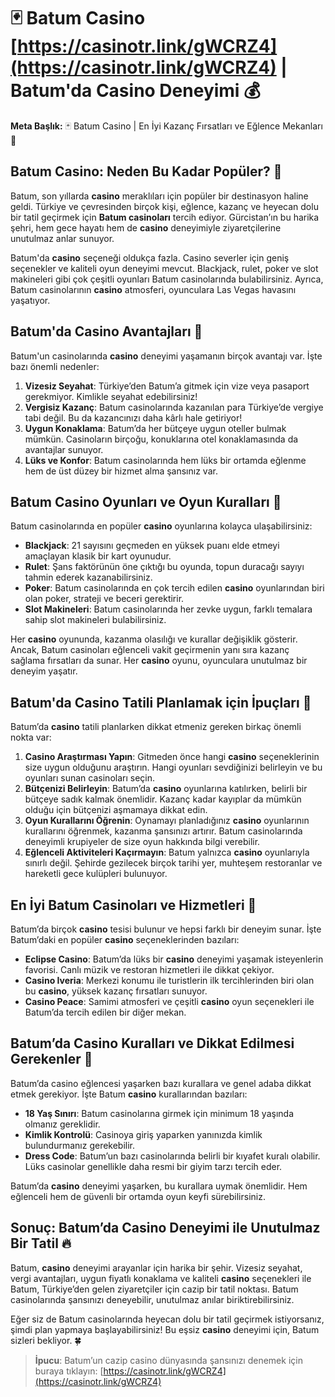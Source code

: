 # 🃏 Batum Casino [https://casinotr.link/gWCRZ4](https://casinotr.link/gWCRZ4) | Batum'da Casino Deneyimi 💰

**Meta Başlık:** 🃏 Batum Casino | En İyi Kazanç Fırsatları ve Eğlence Mekanları 🌟

## Batum Casino: Neden Bu Kadar Popüler? 🎰

Batum, son yıllarda **casino** meraklıları için popüler bir destinasyon haline geldi. Türkiye ve çevresinden birçok kişi, eğlence, kazanç ve heyecan dolu bir tatil geçirmek için **Batum casinoları** tercih ediyor. Gürcistan’ın bu harika şehri, hem gece hayatı hem de **casino** deneyimiyle ziyaretçilerine unutulmaz anlar sunuyor.

Batum'da **casino** seçeneği oldukça fazla. Casino severler için geniş seçenekler ve kaliteli oyun deneyimi mevcut. Blackjack, rulet, poker ve slot makineleri gibi çok çeşitli oyunları Batum casinolarında bulabilirsiniz. Ayrıca, Batum casinolarının **casino** atmosferi, oyunculara Las Vegas havasını yaşatıyor.

## Batum'da Casino Avantajları 🎲

Batum'un casinolarında **casino** deneyimi yaşamanın birçok avantajı var. İşte bazı önemli nedenler:

1. **Vizesiz Seyahat**: Türkiye’den Batum’a gitmek için vize veya pasaport gerekmiyor. Kimlikle seyahat edebilirsiniz!
2. **Vergisiz Kazanç**: Batum casinolarında kazanılan para Türkiye’de vergiye tabi değil. Bu da kazancınızı daha kârlı hale getiriyor!
3. **Uygun Konaklama**: Batum’da her bütçeye uygun oteller bulmak mümkün. Casinoların birçoğu, konuklarına otel konaklamasında da avantajlar sunuyor.
4. **Lüks ve Konfor**: Batum casinolarında hem lüks bir ortamda eğlenme hem de üst düzey bir hizmet alma şansınız var.

## Batum Casino Oyunları ve Oyun Kuralları 🤑

Batum casinolarında en popüler **casino** oyunlarına kolayca ulaşabilirsiniz:

- **Blackjack**: 21 sayısını geçmeden en yüksek puanı elde etmeyi amaçlayan klasik bir kart oyunudur.
- **Rulet**: Şans faktörünün öne çıktığı bu oyunda, topun duracağı sayıyı tahmin ederek kazanabilirsiniz.
- **Poker**: Batum casinolarında en çok tercih edilen **casino** oyunlarından biri olan poker, strateji ve beceri gerektirir.
- **Slot Makineleri**: Batum casinolarında her zevke uygun, farklı temalara sahip slot makineleri bulabilirsiniz.

Her **casino** oyununda, kazanma olasılığı ve kurallar değişiklik gösterir. Ancak, Batum casinoları eğlenceli vakit geçirmenin yanı sıra kazanç sağlama fırsatları da sunar. Her **casino** oyunu, oyunculara unutulmaz bir deneyim yaşatır.

## Batum'da Casino Tatili Planlamak için İpuçları 📅

Batum’da **casino** tatili planlarken dikkat etmeniz gereken birkaç önemli nokta var:

1. **Casino Araştırması Yapın**: Gitmeden önce hangi **casino** seçeneklerinin size uygun olduğunu araştırın. Hangi oyunları sevdiğinizi belirleyin ve bu oyunları sunan casinoları seçin.
2. **Bütçenizi Belirleyin**: Batum’da **casino** oyunlarına katılırken, belirli bir bütçeye sadık kalmak önemlidir. Kazanç kadar kayıplar da mümkün olduğu için bütçenizi aşmamaya dikkat edin.
3. **Oyun Kurallarını Öğrenin**: Oynamayı planladığınız **casino** oyunlarının kurallarını öğrenmek, kazanma şansınızı artırır. Batum casinolarında deneyimli krupiyeler de size oyun hakkında bilgi verebilir.
4. **Eğlenceli Aktiviteleri Kaçırmayın**: Batum yalnızca **casino** oyunlarıyla sınırlı değil. Şehirde gezilecek birçok tarihi yer, muhteşem restoranlar ve hareketli gece kulüpleri bulunuyor.

## En İyi Batum Casinoları ve Hizmetleri 🎉

Batum’da birçok **casino** tesisi bulunur ve hepsi farklı bir deneyim sunar. İşte Batum’daki en popüler **casino** seçeneklerinden bazıları:

- **Eclipse Casino**: Batum’da lüks bir **casino** deneyimi yaşamak isteyenlerin favorisi. Canlı müzik ve restoran hizmetleri ile dikkat çekiyor.
- **Casino Iveria**: Merkezi konumu ile turistlerin ilk tercihlerinden biri olan bu **casino**, yüksek kazanç fırsatları sunuyor.
- **Casino Peace**: Samimi atmosferi ve çeşitli **casino** oyun seçenekleri ile Batum’da tercih edilen bir diğer mekan.

## Batum’da Casino Kuralları ve Dikkat Edilmesi Gerekenler 🔐

Batum’da casino eğlencesi yaşarken bazı kurallara ve genel adaba dikkat etmek gerekiyor. İşte Batum **casino** kurallarından bazıları:

- **18 Yaş Sınırı**: Batum casinolarına girmek için minimum 18 yaşında olmanız gereklidir.
- **Kimlik Kontrolü**: Casinoya giriş yaparken yanınızda kimlik bulundurmanız gerekebilir.
- **Dress Code**: Batum’un bazı casinolarında belirli bir kıyafet kuralı olabilir. Lüks casinolar genellikle daha resmi bir giyim tarzı tercih eder.

Batum’da **casino** deneyimi yaşarken, bu kurallara uymak önemlidir. Hem eğlenceli hem de güvenli bir ortamda oyun keyfi sürebilirsiniz.

## Sonuç: Batum’da Casino Deneyimi ile Unutulmaz Bir Tatil 🔥

Batum, **casino** deneyimi arayanlar için harika bir şehir. Vizesiz seyahat, vergi avantajları, uygun fiyatlı konaklama ve kaliteli **casino** seçenekleri ile Batum, Türkiye’den gelen ziyaretçiler için cazip bir tatil noktası. Batum casinolarında şansınızı deneyebilir, unutulmaz anılar biriktirebilirsiniz.

Eğer siz de Batum casinolarında heyecan dolu bir tatil geçirmek istiyorsanız, şimdi plan yapmaya başlayabilirsiniz! Bu eşsiz **casino** deneyimi için, Batum sizleri bekliyor. 🍀

> **İpucu**: Batum’un cazip casino dünyasında şansınızı denemek için buraya tıklayın: [https://casinotr.link/gWCRZ4](https://casinotr.link/gWCRZ4)
